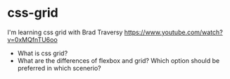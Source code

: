 # css-grid
I'm learning css grid with Brad Traversy https://www.youtube.com/watch?v=0xMQfnTU6oo

- What is css grid?
- What are the differences of flexbox and grid? Which option should be preferred in which scenerio?